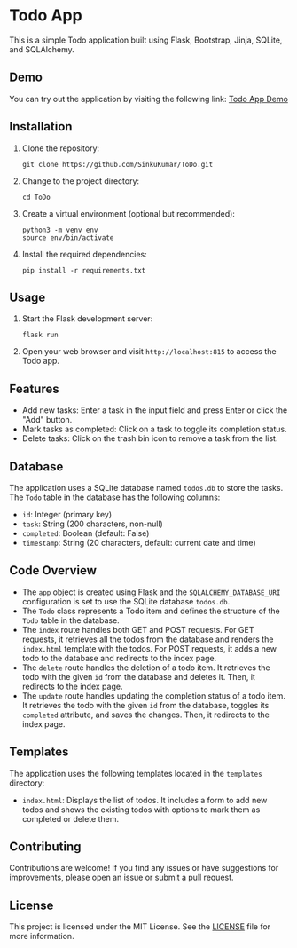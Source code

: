 # Todo App

This is a simple Todo application built using Flask, Bootstrap, Jinja, SQLite, and SQLAlchemy.

## Demo
You can try out the application by visiting the following link: [Todo App Demo](https://todo.sinkukumar.repl.co)

## Installation

1. Clone the repository:

   ```
   git clone https://github.com/SinkuKumar/ToDo.git
   ```

2. Change to the project directory:

   ```
   cd ToDo
   ```

3. Create a virtual environment (optional but recommended):

   ```
   python3 -m venv env
   source env/bin/activate
   ```

4. Install the required dependencies:

   ```
   pip install -r requirements.txt
   ```

## Usage

1. Start the Flask development server:

   ```
   flask run
   ```

2. Open your web browser and visit `http://localhost:815` to access the Todo app.

## Features

- Add new tasks: Enter a task in the input field and press Enter or click the "Add" button.
- Mark tasks as completed: Click on a task to toggle its completion status.
- Delete tasks: Click on the trash bin icon to remove a task from the list.

## Database

The application uses a SQLite database named `todos.db` to store the tasks. The `Todo` table in the database has the following columns:

- `id`: Integer (primary key)
- `task`: String (200 characters, non-null)
- `completed`: Boolean (default: False)
- `timestamp`: String (20 characters, default: current date and time)

## Code Overview

- The `app` object is created using Flask and the `SQLALCHEMY_DATABASE_URI` configuration is set to use the SQLite database `todos.db`.
- The `Todo` class represents a Todo item and defines the structure of the `Todo` table in the database.
- The `index` route handles both GET and POST requests. For GET requests, it retrieves all the todos from the database and renders the `index.html` template with the todos. For POST requests, it adds a new todo to the database and redirects to the index page.
- The `delete` route handles the deletion of a todo item. It retrieves the todo with the given `id` from the database and deletes it. Then, it redirects to the index page.
- The `update` route handles updating the completion status of a todo item. It retrieves the todo with the given `id` from the database, toggles its `completed` attribute, and saves the changes. Then, it redirects to the index page.

## Templates

The application uses the following templates located in the `templates` directory:

- `index.html`: Displays the list of todos. It includes a form to add new todos and shows the existing todos with options to mark them as completed or delete them.

## Contributing

Contributions are welcome! If you find any issues or have suggestions for improvements, please open an issue or submit a pull request.

## License

This project is licensed under the MIT License. See the [LICENSE](https://github.com/SinkuKumar/ToDo/blob/master/LICENSE) file for more information.